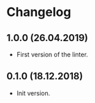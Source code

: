 # Changelog

## 1.0.0 (26.04.2019)

* First version of the linter. 

## 0.1.0 (18.12.2018)

* Init version.
